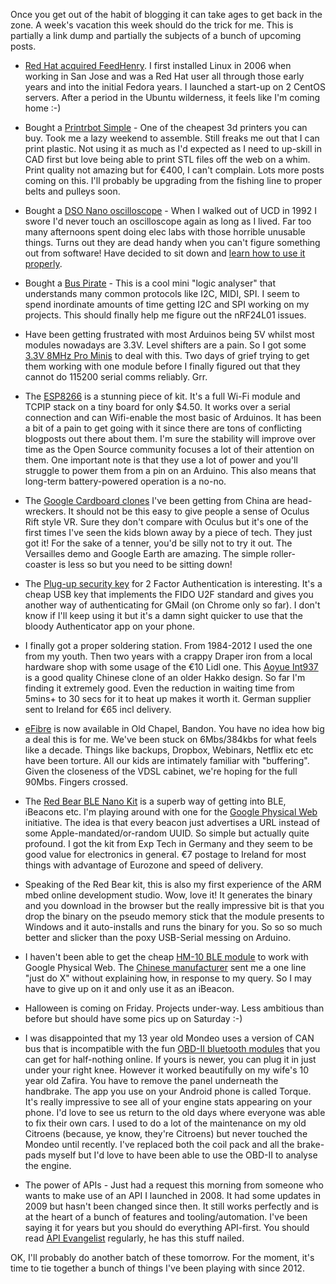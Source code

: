 Once you get out of the habit of blogging it can take ages to get back in the zone. A week's vacation this week should do the trick for me. This is partially a link dump and partially the subjects of a bunch of upcoming posts.

* [Red Hat acquired FeedHenry](http://www.feedhenry.com/red-hat-to-acquire-feedhenry/). I first installed Linux in 2006 when working in San Jose and was a Red Hat user all through those early years and into the initial Fedora years. I launched a start-up on 2 CentOS servers. After a period in the Ubuntu wilderness, it feels like I'm coming home :-)

* Bought a [Printrbot Simple](http://robosavvy.com/store/product_info.php/cPath/2050/products_id/4603) - One of the cheapest 3d printers you can buy. Took me a lazy weekend to assemble. Still freaks me out that I can print plastic. Not using it as much as I'd expected as I need to up-skill in CAD first but love being able to print STL files off the web on a whim. Print quality not amazing but for €400, I can't complain. Lots more posts coming on this. I'll probably be upgrading from the fishing line to proper belts and pulleys soon.

* Bought a [DSO Nano oscilloscope](http://www.seeedstudio.com/depot/DSO-Nano-v3-p-1358.html) - When I walked out of UCD in 1992 I swore I'd never touch an oscilloscope again as long as I lived. Far too many afternoons spent doing elec labs with those horrible unusable things. Turns out they are dead handy when you can't figure something out from software! Have decided to sit down and [learn how to use it properly](https://learn.sparkfun.com/tutorials/how-to-use-an-oscilloscope).

* Bought a [Bus Pirate](http://www.seeedstudio.com/depot/Bus-Pirate-v36-universal-serial-interface-p-609.html) - This is a cool mini "logic analyser" that understands many common protocols like I2C, MIDI, SPI. I seem to spend inordinate amounts of time getting I2C and SPI working on my projects. This should finally help me figure out the nRF24L01 issues.

* Have been getting frustrated with most Arduinos being 5V whilst most modules nowadays are 3.3V. Level shifters are a pain. So I got some [3.3V 8MHz Pro Minis](http://arduino.cc/en/Main/ArduinoBoardProMini) to deal with this. Two days of grief trying to get them working with one module before I finally figured out that they cannot do 115200 serial comms reliably. Grr.

* The [ESP8266](http://www.electrodragon.com/product/esp8266-wi07c-wifi-module/) is a stunning piece of kit. It's a full Wi-Fi module and TCPIP stack on a tiny board for only $4.50. It works over a serial connection and can Wifi-enable the most basic of Arduinos. It has been a bit of a pain to get going with it since there are tons of conflicting blogposts out there about them. I'm sure the stability will improve over time as the Open Source community focuses a lot of their attention on them. One important note is that they use a lot of power and you'll struggle to power them from a pin on an Arduino. This also means that long-term battery-powered operation is a no-no.

* The [Google Cardboard clones](http://www.elecfreaks.com/store/unofficial-version-google-cardboard-p-773.html) I've been getting from China are head-wreckers. It should not be this easy to give people a sense of Oculus Rift style VR. Sure they don't compare with Oculus but it's one of the first times I've seen the kids blown away by a piece of tech. They just got it! For the sake of a tenner, you'd be silly not to try it out. The Versailles demo and Google Earth are amazing. The simple roller-coaster is less so but you need to be sitting down!

* The [Plug-up security key](https://store.kliidje.com/index.php/security-key.html) for 2 Factor Authentication is interesting. It's a cheap USB key that implements the FIDO U2F standard and gives you another way of authenticating for GMail (on Chrome only so far). I don't know if I'll keep using it but it's a damn sight quicker to use that the bloody Authenticator app on your phone. 

* I finally got a proper soldering station. From 1984-2012 I used the one from my youth. Then two years with a crappy Draper iron from a local hardware shop with some usage of the €10 Lidl one. This [Aoyue Int937](http://www.aoyue.eu/aoyue-int937-soldering-station-smd-soldering-iron-esd-safe.html) is a good quality Chinese clone of an older Hakko design. So far I'm finding it extremely good. Even the reduction in waiting time from 5mins+ to 30 secs for it to heat up makes it worth it. German supplier sent to Ireland for €65 incl delivery.

* [eFibre](http://www.eircom.net/efibreinfo/map) is now available in Old Chapel, Bandon. You have no idea how big a deal this is for me. We've been stuck on 6Mbs/384kbs for what feels like a decade. Things like backups, Dropbox, Webinars, Netflix etc etc have been torture. All our kids are intimately familiar with "buffering". Given the closeness of the VDSL cabinet, we're hoping for the full 90Mbs. Fingers crossed.

* The [Red Bear BLE Nano Kit](http://www.exp-tech.de/Shields/Wireless/Bluetooth/redbearlab-ble-nano-mk20-usb-board.html) is a superb way of getting into BLE, iBeacons etc. I'm playing around with one for the [Google Physical Web](https://github.com/google/physical-web/blob/master/documentation/getting_started.md) initiative. The idea is that every beacon just advertises a URL instead of some Apple-mandated/or-random UUID. So simple but actually quite profound. I got the kit from Exp Tech in Germany and they seem to be good value for electronics in general. €7 postage to Ireland for most things with advantage of Eurozone and speed of delivery.

* Speaking of the Red Bear kit, this is also my first experience of the ARM mbed online development studio. Wow, love it! It generates the binary and you download in the browser but the really impressive bit is that you drop the binary on the pseudo memory stick that the module presents to Windows and it auto-installs and runs the binary for you. So so so much better and slicker than the poxy USB-Serial messing on Arduino.

* I haven't been able to get the cheap [HM-10 BLE module](http://www.aliexpress.com/store/915658) to work with Google Physical Web. The [Chinese manufacturer](http://jnhuamao.cn/) sent me a one line "just do X" without explaining how, in response to my query. So I may have to give up on it and only use it as an iBeacon.

* Halloween is coming on Friday. Projects under-way. Less ambitious than before but should have some pics up on Saturday :-)

* I was disappointed that my 13 year old Mondeo uses a version of CAN bus that is incompatible with the fun [OBD-II bluetooth modules](http://www.dx.com/p/elm327-obd-bluetooth-diagnostic-interface-black-130325#.VFDV4fmsUwM) that you can get for half-nothing online. If yours is newer, you can plug it in just under your right knee. However it worked beautifully on my wife's 10 year old Zafira. You have to remove the panel underneath the handbrake. The app you use on your Android phone is called Torque. It's really impressive to see all of your engine stats appearing on your phone. I'd love to see us return to the old days where everyone was able to fix their own cars. I used to do a lot of the maintenance on my old Citroens (because, ye know, they're Citroens) but never touched the Mondeo until recently. I've replaced both the coil pack and all the brake-pads myself but I'd love to have been able to use the OBD-II to analyse the engine.

* The power of APIs - Just had a request this morning from someone who wants to make use of an API I launched in 2008. It had some updates in 2009 but hasn't been changed since then. It still works perfectly and is at the heart of a bunch of features and tooling/automation. I've been saying it for years but you should do everything API-first. You should read [API Evangelist](http://apievangelist.com/) regularly, he has this stuff nailed.


OK, I'll probably do another batch of these tomorrow. For the moment, it's time to tie together a bunch of things I've been playing with since 2012.
